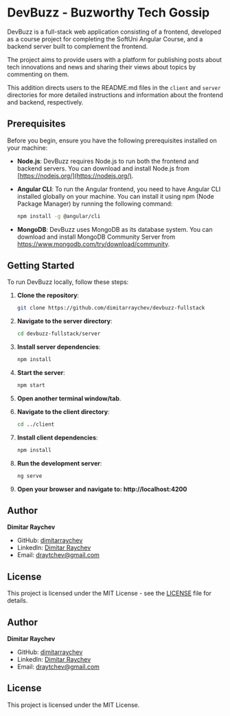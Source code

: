 # DevBuzz - Buzworthy Tech Gossip

DevBuzz is a full-stack web application consisting of a frontend, developed as a course project for completing the SoftUni Angular Course, and a backend server built to complement the frontend.

The project aims to provide users with a platform for publishing posts about tech innovations and news and sharing their views about topics by commenting on them.

This addition directs users to the README.md files in the `client` and `server` directories for more detailed instructions and information about the frontend and backend, respectively.

## Prerequisites

Before you begin, ensure you have the following prerequisites installed on your machine:

-   **Node.js**: DevBuzz requires Node.js to run both the frontend and backend servers. You can download and install Node.js from [https://nodejs.org/](https://nodejs.org/).

-   **Angular CLI**: To run the Angular frontend, you need to have Angular CLI installed globally on your machine. You can install it using npm (Node Package Manager) by running the following command:

    ```sh
    npm install -g @angular/cli
    ```

-   **MongoDB**: DevBuzz uses MongoDB as its database system. You can download and install MongoDB Community Server from https://www.mongodb.com/try/download/community.

## Getting Started

To run DevBuzz locally, follow these steps:

1. **Clone the repository**:
    ```sh
    git clone https://github.com/dimitarraychev/devbuzz-fullstack
    ```
2. **Navigate to the server directory**:
    ```sh
    cd devbuzz-fullstack/server
    ```
3. **Install server dependencies**:
    ```sh
    npm install
    ```
4. **Start the server**:
    ```sh
    npm start
    ```
5. **Open another terminal window/tab**.

6. **Navigate to the client directory**:
    ```sh
    cd ../client
    ```
7. **Install client dependencies**:
    ```sh
    npm install
    ```
8. **Run the development server**:
    ```sh
    ng serve
    ```
9. **Open your browser and navigate to: http://localhost:4200**

## Author

**Dimitar Raychev**

-   GitHub: [dimitarraychev](https://github.com/dimitarraychev)
-   LinkedIn: [Dimitar Raychev](https://linkedin.com/in/dimitaraychev)
-   Email: draytchev@gmail.com

## License

This project is licensed under the MIT License - see the [LICENSE](LICENSE) file for details.

## Author

**Dimitar Raychev**

-   GitHub: [dimitarraychev](https://github.com/dimitarraychev)
-   LinkedIn: [Dimitar Raychev](https://linkedin.com/in/dimitaraychev)
-   Email: draytchev@gmail.com

## License

This project is licensed under the MIT License.
